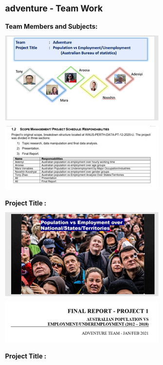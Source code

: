 # adventure - Team Work

## Team Members and Subjects:

![PPT1](images/ppt1.PNG)

![Subjects](images/teammembers.PNG)

## Project Title :

![PPT3](images/ppt3.PNG)

![Project Title](images/project1.PNG)

## Project Title :
